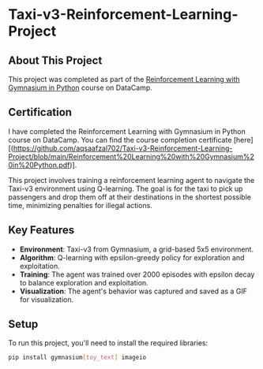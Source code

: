 # Taxi-v3-Reinforcement-Learning-Project
## About This Project
This project was completed as part of the [ Reinforcement Learning with Gymnasium in Python](https://www.datacamp.com/courses/supervised-learning-with-scikit-learn) course on DataCamp.

## Certification
I have completed the Reinforcement Learning with Gymnasium in Python course on DataCamp. You can find the course completion certificate [here][(https://github.com/aqsaafzal702/Taxi-v3-Reinforcement-Learning-Project/blob/main/Reinforcement%20Learning%20with%20Gymnasium%20in%20Python.pdf)].

This project involves training a reinforcement learning agent to navigate the Taxi-v3 environment using Q-learning. The goal is for the taxi to pick up passengers and drop them off at their destinations in the shortest possible time, minimizing penalties for illegal actions.

## Key Features
- **Environment**: Taxi-v3 from Gymnasium, a grid-based 5x5 environment.
- **Algorithm**: Q-learning with epsilon-greedy policy for exploration and exploitation.
- **Training**: The agent was trained over 2000 episodes with epsilon decay to balance exploration and exploitation.
- **Visualization**: The agent's behavior was captured and saved as a GIF for visualization.

## Setup
To run this project, you'll need to install the required libraries:

```bash
pip install gymnasium[toy_text] imageio
